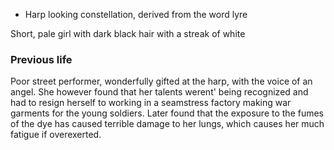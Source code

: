 - Harp looking constellation, derived from the word lyre

Short, pale girl with dark black hair with a streak of white

### Previous life

Poor street performer, wonderfully gifted at the harp, with the voice of an angel. She however found that her talents werent' being recognized and had to resign herself to working in a seamstress factory making war garments for the young soldiers. Later found that the exposure to the fumes of the dye has caused terrible damage to her lungs, which causes her much fatigue if overexerted. 